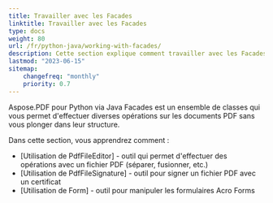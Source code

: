 ```yaml
---
title: Travailler avec les Facades
linktitle: Travailler avec les Facades
type: docs
weight: 80
url: /fr/python-java/working-with-facades/
description: Cette section explique comment travailler avec les Facades - un ensemble d'outils pour les opérations populaires avec PDF.
lastmod: "2023-06-15"
sitemap:
    changefreq: "monthly"
    priority: 0.7
---
```


Aspose.PDF pour Python via Java Facades est un ensemble de classes qui vous permet d'effectuer diverses opérations sur les documents PDF sans vous plonger dans leur structure.

Dans cette section, vous apprendrez comment :

- [Utilisation de PdfFileEditor] - outil qui permet d'effectuer des opérations avec un fichier PDF (séparer, fusionner, etc.)
- [Utilisation de PdfFileSignature] - outil pour signer un fichier PDF avec un certificat
- [Utilisation de Form] - outil pour manipuler les formulaires Acro Forms
